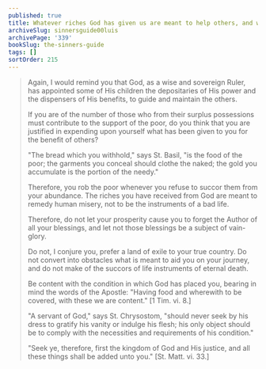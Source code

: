 ```yaml
---
published: true
title: Whatever riches God has given us are meant to help others, and we will give account for it all
archiveSlug: sinnersguide00luis
archivePage: '339'
bookSlug: the-sinners-guide
tags: []
sortOrder: 215
---
```


> Again, I would remind you that God, as a wise and sovereign Ruler, has appointed some of His children the depositaries of His power and the dispensers of His benefits, to guide and maintain the others.
>
> If you are of the number of those who from their surplus possessions must contribute to the support of the poor, do you think that you are justified in expending upon yourself what has been given to you for the benefit of others?
>
> "The bread which you withhold," says St. Basil, "is the food of the poor; the garments you conceal should clothe the naked; the gold you accumulate is the portion of the needy."
>
> Therefore, you rob the poor whenever you refuse to succor them from your abundance. The riches you have received from God are meant to remedy human misery, not to be the instruments of a bad life.
>
> Therefore, do not let your prosperity cause you to forget the Author of all your blessings, and let not those blessings be a subject of vain-glory.
>
> Do not, I conjure you, prefer a land of exile to your true country. Do not convert into obstacles what is meant to aid you on your journey, and do not make of the succors of life instruments of eternal death.
>
> Be content with the condition in which God has placed you, bearing in mind the words of the Apostle: "Having food and wherewith to be covered, with these we are content." [1 Tim. vi. 8.]
>
> "A servant of God," says St. Chrysostom, "should never seek by his dress to gratify his vanity or indulge his flesh; his only object should be to comply with the necessities and requirements of his condition."
>
> "Seek ye, therefore, first the kingdom of God and His justice, and all these things shall be added unto you." [St. Matt. vi. 33.]
